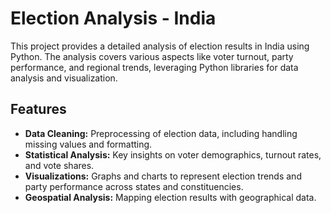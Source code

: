 # Election Analysis - India

This project provides a detailed analysis of election results in India using Python. The analysis covers various aspects like voter turnout, party performance, and regional trends, leveraging Python libraries for data analysis and visualization.

## Features
- **Data Cleaning:** Preprocessing of election data, including handling missing values and formatting.
- **Statistical Analysis:** Key insights on voter demographics, turnout rates, and vote shares.
- **Visualizations:** Graphs and charts to represent election trends and party performance across states and constituencies.
- **Geospatial Analysis:** Mapping election results with geographical data.
